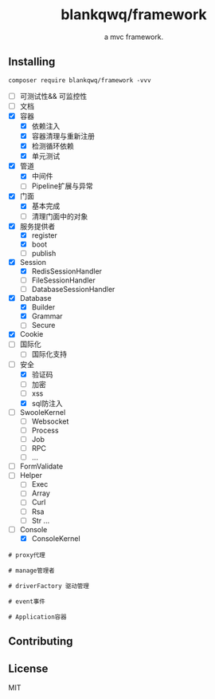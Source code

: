 <h1 align="center">blankqwq/framework </h1>

<p align="center"> a mvc framework.</p>


## Installing

```shell
composer require blankqwq/framework -vvv
```
- [ ] 可测试性&& 可监控性
- [ ] 文档
- [x] 容器
    - [x] 依赖注入
    - [x] 容器清理与重新注册
    - [x] 检测循环依赖
    - [x] 单元测试
- [x] 管道
    - [x] 中间件
    - [ ] Pipeline扩展与异常
- [x] 门面
    - [x] 基本完成
    - [ ] 清理门面中的对象
- [x] 服务提供者
    - [x] register
    - [x] boot
    - [ ] publish
- [x] Session
    - [x] RedisSessionHandler
    - [ ] FileSessionHandler
    - [ ] DatabaseSessionHandler
- [x] Database
    - [x] Builder
    - [x] Grammar
    - [ ] Secure
- [x] Cookie
- [ ] 国际化
    - [ ] 国际化支持
- [ ] 安全
    - [x] 验证码
    - [ ] 加密
    - [ ] xss
    - [x] sql防注入
- [ ] SwooleKernel
    - [ ] Websocket
    - [ ] Process
    - [ ] Job
    - [ ] RPC
    - [ ] ...
- [ ] FormValidate
- [ ] Helper
    - [ ] Exec
    - [ ] Array
    - [ ] Curl
    - [ ] Rsa
    - [ ] Str
    ...
- [ ] Console
    - [x] ConsoleKernel

```
# proxy代理

# manage管理者

# driverFactory 驱动管理

# event事件

# Application容器
```



## Contributing


## License

MIT